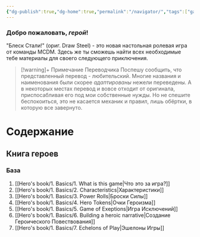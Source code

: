 ```yaml
---
{"dg-publish":true,"dg-home":true,"permalink":"/navigator/","tags":["gardenEntry"],"dgPassFrontmatter":true}
---
```


### Добро пожаловать, *герой*!

"Блеск Стали!" (ориг. Draw Steel) - это новая настольная ролевая игра от команды MCDM. Здесь же ты сможешь найти всех необходимые тебе материалы для своего следующего приключения.

> [!warning]+ Примечание Переводчика
> Поспешу сообщить, что представленный перевод - любительский. Многие названия и наименования были скорее *адаптированы* нежели переведены. А в некоторых местах перевод и вовсе отходит от оригинала, приспосабливая его под мои собственные нужды.
> Но не спешите беспокоиться, это не касается механик и правил, лишь обёртки, в которую все завернуто.

# Содержание

## Книга героев
### База
1. [[Hero's book/1. Basics/1. What is this game\|Что это за игра?]]
2. [[Hero's book/1. Basics/2. Characteristics\|Характеристики]]
3. [[Hero's book/1. Basics/3. Power Rolls\|Броски Силы]]
4. [[Hero's book/1. Basics/4. Hero Tokens\|Очки Героизма]]
5. [[Hero's book/1. Basics/5. Game of Exeptions\|Игра Исключений]]
6. [[Hero's book/1. Basics/6. Building a heroic narrative\|Создание Героического Повествования]]
7. [[Hero's book/1. Basics/7. Echelons of Play\|Эшелоны Игры]]